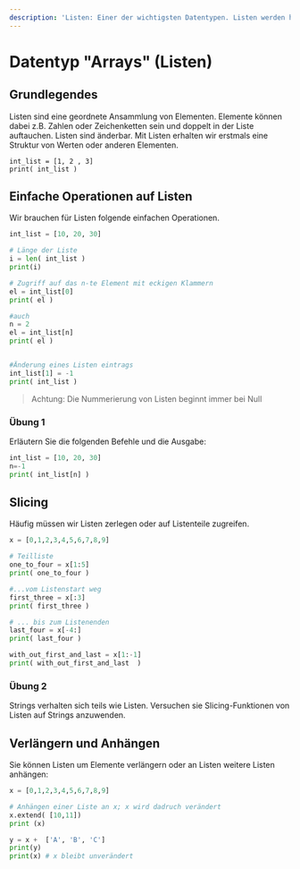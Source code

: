 ```yaml
---
description: 'Listen: Einer der wichtigsten Datentypen. Listen werden häufig Arrays genannt.'
---
```


# Datentyp "Arrays" (Listen)

## Grundlegendes

Listen sind eine geordnete Ansammlung von Elementen. Elemente können dabei z.B. Zahlen oder Zeichenketten sein und doppelt in der Liste auftauchen. Listen sind änderbar. Mit Listen erhalten wir erstmals eine Struktur von Werten oder anderen Elementen.

```
int_list = [1, 2 , 3]
print( int_list )
```

## Einfache Operationen auf Listen

Wir brauchen für Listen folgende einfachen Operationen.

```python
int_list = [10, 20, 30]

# Länge der Liste
i = len( int_list )
print(i)

# Zugriff auf das n-te Element mit eckigen Klammern
el = int_list[0]
print( el )

#auch
n = 2
el = int_list[n]
print( el )


#Änderung eines Listen eintrags
int_list[1] = -1
print( int_list )


```

> Achtung: Die Nummerierung von Listen beginnt immer bei Null

### Übung 1

Erläutern Sie die folgenden Befehle und die Ausgabe:

```python
int_list = [10, 20, 30]
n=-1
print( int_list[n] )
```

## Slicing&#x20;

Häufig müssen wir Listen zerlegen oder auf Listenteile zugreifen.

```python
x = [0,1,2,3,4,5,6,7,8,9]

# Teilliste
one_to_four = x[1:5]
print( one_to_four )

#...vom Listenstart weg
first_three = x[:3]
print( first_three )

# ... bis zum Listenenden
last_four = x[-4:]
print( last_four )

with_out_first_and_last = x[1:-1]
print( with_out_first_and_last  )
```

### Übung 2

Strings verhalten sich teils wie Listen. Versuchen sie Slicing-Funktionen von Listen auf Strings anzuwenden.

## Verlängern und Anhängen

Sie können Listen um Elemente verlängern oder an Listen weitere Listen anhängen:

```python
x = [0,1,2,3,4,5,6,7,8,9]

# Anhängen einer Liste an x; x wird dadruch verändert
x.extend( [10,11])
print (x)

y = x +  ['A', 'B', 'C']
print(y) 
print(x) # x bleibt unverändert
```

&#x20;


